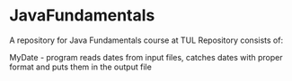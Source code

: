 # JavaFundamentals
A repository for Java Fundamentals course at TUL
Repository consists of:

MyDate - program reads dates from input files, catches dates with proper format and puts them in the output file
